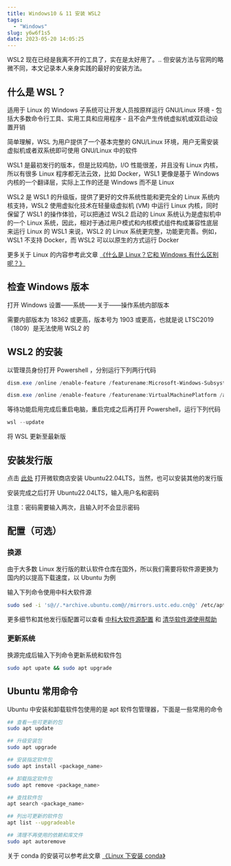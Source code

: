 ```yaml
---
title: Windows10 & 11 安装 WSL2
tags:
  - "Windows"
slug: y6w6f1s5
date: 2023-05-20 14:05:25
---
```


WSL2 现在已经是我离不开的工具了，实在是太好用了。.. 但安装方法与官网的略微不同，本文记录本人亲身实践的最好的安装方法。

<!--more-->

## 什么是 WSL？

适用于 Linux 的 Windows 子系统可让开发人员按原样运行 GNU/Linux 环境 - 包括大多数命令行工具、实用工具和应用程序 - 且不会产生传统虚拟机或双启动设置开销

简单理解，WSL 为用户提供了一个基本完整的 GNU/Linux 环境，用户无需安装虚拟机或者双系统即可使用 GNU/Linux 中的软件

WSL1 是最初发行的版本，但是比较鸡肋，I/O 性能很差，并且没有 Linux 内核，所以有很多 Linux 程序都无法云效，比如 Docker，WSL1 更像是基于 Windows 内核的一个翻译层，实际上工作的还是 Windows 而不是 Linux

WSL2 是 WSL1 的升级版，提供了更好的文件系统性能和更完全的 Linux 系统内核支持，WSL2 使用虚拟化技术在轻量级虚拟机 (VM) 中运行 Linux 内核，同时保留了 WSL1 的操作体验，可以把通过 WSL2 启动的 Linux 系统认为是虚拟机中的一个 Linux 系统，因此，相对于通过用户模式和内核模式组件构成兼容性底层来运行 Linux 的 WSL1 来说，WSL2 的 Linux 系统更完整，功能更完善。例如，WSL1 不支持 Docker，而 WSL2 可以以原生的方式运行 Docker

更多关于 Linux 的内容参考此文章 [《什么是 Linux？它和 Windows 有什么区别呢？》](https://www.hieroglyphs.top/linux/20230317/)

## 检查 Windows 版本

打开 Windows 设置——系统——关于——操作系统内部版本

需要内部版本为 18362 或更高，版本号为 1903 或更高，也就是说 LTSC2019（1809）是无法使用 WSL2 的

## WSL2 的安装

以管理员身份打开 Powershell ，分别运行下列两行代码

```powershell
dism.exe /online /enable-feature /featurename:Microsoft-Windows-Subsystem-Linux /all /norestart
```

```powershell
dism.exe /online /enable-feature /featurename:VirtualMachinePlatform /all /norestart
```

等待功能启用完成后重启电脑，重启完成之后再打开 Powershell，运行下列代码

```powershell
wsl --update
```

将 WSL 更新至最新版

## 安装发行版

点击 [此处](https://www.microsoft.com/store/apps/9PN20MSR04DW) 打开微软商店安装 Ubuntu22.04LTS，当然，也可以安装其他的发行版

安装完成之后打开 Ubuntu22.04LTS，输入用户名和密码

注意：密码需要输入两次，且输入时不会显示密码

## 配置（可选）

### 换源

由于大多数 Linux 发行版的默认软件仓库在国外，所以我们需要将软件源更换为国内的以提高下载速度，以 Ubuntu 为例

输入下列命令使用中科大软件源

```bash
sudo sed -i 's@//.*archive.ubuntu.com@//mirrors.ustc.edu.cn@g' /etc/apt/sources.list
```

更多细节和其他发行版配置可以查看 [中科大软件源配置](https://mirrors.ustc.edu.cn/help/index.html) 和 [清华软件源使用帮助](https://mirrors.tuna.tsinghua.edu.cn/help/AOSP/)

### 更新系统

换源完成后输入下列命令更新系统和软件包

```bash
sudo apt upate && sudo apt upgrade
```

## Ubuntu 常用命令

Ubuntu 中安装和卸载软件包使用的是 apt 软件包管理器，下面是一些常用的命令

```bash
## 查看一些可更新的包
sudo apt update

## 升级安装包
sudo apt upgrade

## 安装指定软件包
sudo apt install <package_name>

## 卸载指定软件包
sudo apt remove <package_name>

## 查找软件包
apt search <package_name>

## 列出可更新的软件包
apt list --upgradeable

## 清理不再使用的依赖和库文件
sudo apt autoremove
```

关于 conda 的安装可以参考此文章 [《Linux 下安装 conda》](https://www.hieroglyphs.top/2023/05/01/linux/20230501/)
